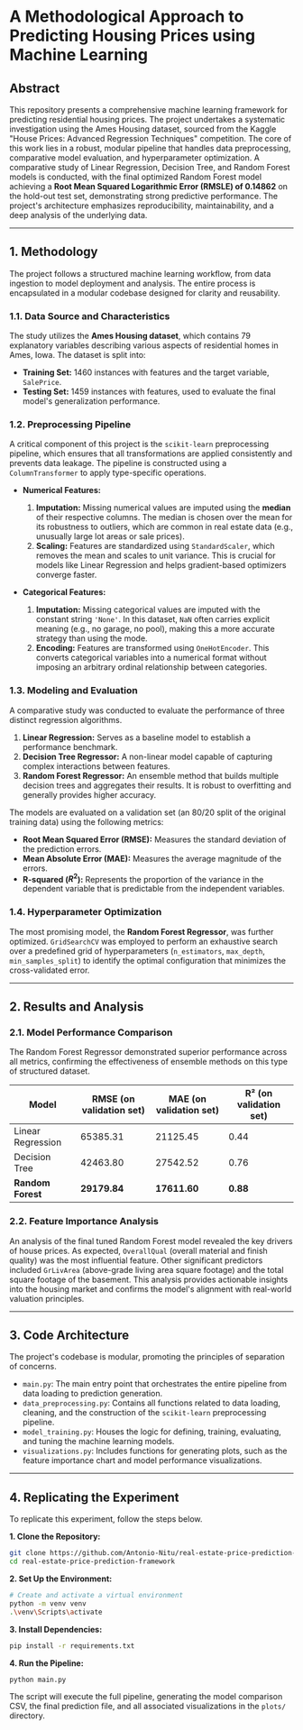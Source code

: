 # A Methodological Approach to Predicting Housing Prices using Machine Learning

## Abstract

This repository presents a comprehensive machine learning framework for predicting residential housing prices. The project undertakes a systematic investigation using the Ames Housing dataset, sourced from the Kaggle "House Prices: Advanced Regression Techniques" competition. The core of this work lies in a robust, modular pipeline that handles data preprocessing, comparative model evaluation, and hyperparameter optimization. A comparative study of Linear Regression, Decision Tree, and Random Forest models is conducted, with the final optimized Random Forest model achieving a **Root Mean Squared Logarithmic Error (RMSLE) of 0.14862** on the hold-out test set, demonstrating strong predictive performance. The project's architecture emphasizes reproducibility, maintainability, and a deep analysis of the underlying data.

-----

## 1\. Methodology

The project follows a structured machine learning workflow, from data ingestion to model deployment and analysis. The entire process is encapsulated in a modular codebase designed for clarity and reusability.

### 1.1. Data Source and Characteristics

The study utilizes the **Ames Housing dataset**, which contains 79 explanatory variables describing various aspects of residential homes in Ames, Iowa. The dataset is split into:

  * **Training Set:** 1460 instances with features and the target variable, `SalePrice`.
  * **Testing Set:** 1459 instances with features, used to evaluate the final model's generalization performance.

### 1.2. Preprocessing Pipeline

A critical component of this project is the `scikit-learn` preprocessing pipeline, which ensures that all transformations are applied consistently and prevents data leakage. The pipeline is constructed using a `ColumnTransformer` to apply type-specific operations.

  * **Numerical Features:**

    1.  **Imputation:** Missing numerical values are imputed using the **median** of their respective columns. The median is chosen over the mean for its robustness to outliers, which are common in real estate data (e.g., unusually large lot areas or sale prices).
    2.  **Scaling:** Features are standardized using `StandardScaler`, which removes the mean and scales to unit variance. This is crucial for models like Linear Regression and helps gradient-based optimizers converge faster.

  * **Categorical Features:**

    1.  **Imputation:** Missing categorical values are imputed with the constant string `'None'`. In this dataset, `NaN` often carries explicit meaning (e.g., no garage, no pool), making this a more accurate strategy than using the mode.
    2.  **Encoding:** Features are transformed using `OneHotEncoder`. This converts categorical variables into a numerical format without imposing an arbitrary ordinal relationship between categories.

### 1.3. Modeling and Evaluation

A comparative study was conducted to evaluate the performance of three distinct regression algorithms.

1.  **Linear Regression:** Serves as a baseline model to establish a performance benchmark.
2.  **Decision Tree Regressor:** A non-linear model capable of capturing complex interactions between features.
3.  **Random Forest Regressor:** An ensemble method that builds multiple decision trees and aggregates their results. It is robust to overfitting and generally provides higher accuracy.

The models are evaluated on a validation set (an 80/20 split of the original training data) using the following metrics:

  * **Root Mean Squared Error (RMSE):** Measures the standard deviation of the prediction errors.
  * **Mean Absolute Error (MAE):** Measures the average magnitude of the errors.
  * **R-squared ($R^2$):** Represents the proportion of the variance in the dependent variable that is predictable from the independent variables.

### 1.4. Hyperparameter Optimization

The most promising model, the **Random Forest Regressor**, was further optimized. `GridSearchCV` was employed to perform an exhaustive search over a predefined grid of hyperparameters (`n_estimators`, `max_depth`, `min_samples_split`) to identify the optimal configuration that minimizes the cross-validated error.

-----

## 2\. Results and Analysis

### 2.1. Model Performance Comparison

The Random Forest Regressor demonstrated superior performance across all metrics, confirming the effectiveness of ensemble methods on this type of structured dataset.

| Model               | RMSE (on validation set) | MAE (on validation set) | R² (on validation set) |
| ------------------- | ------------------------ | ----------------------- | ---------------------- |
| Linear Regression   | 65385.31                 | 21125.45                | 0.44                   |
| Decision Tree       | 42463.80                 | 27542.52                | 0.76                   |
| **Random Forest** | **29179.84** | **17611.60** | **0.88** |

### 2.2. Feature Importance Analysis

An analysis of the final tuned Random Forest model revealed the key drivers of house prices. As expected, `OverallQual` (overall material and finish quality) was the most influential feature. Other significant predictors included `GrLivArea` (above-grade living area square footage) and the total square footage of the basement. This analysis provides actionable insights into the housing market and confirms the model's alignment with real-world valuation principles.

-----

## 3\. Code Architecture

The project's codebase is modular, promoting the principles of separation of concerns.

  * `main.py`: The main entry point that orchestrates the entire pipeline from data loading to prediction generation.
  * `data_preprocessing.py`: Contains all functions related to data loading, cleaning, and the construction of the `scikit-learn` preprocessing pipeline.
  * `model_training.py`: Houses the logic for defining, training, evaluating, and tuning the machine learning models.
  * `visualizations.py`: Includes functions for generating plots, such as the feature importance chart and model performance visualizations.

-----

## 4\. Replicating the Experiment

To replicate this experiment, follow the steps below.

**1. Clone the Repository:**

```bash
git clone https://github.com/Antonio-Nitu/real-estate-price-prediction-framework.git
cd real-estate-price-prediction-framework
```

**2. Set Up the Environment:**

```bash
# Create and activate a virtual environment
python -m venv venv
.\venv\Scripts\activate
```

**3. Install Dependencies:**

```bash
pip install -r requirements.txt
```

**4. Run the Pipeline:**

```bash
python main.py
```

The script will execute the full pipeline, generating the model comparison CSV, the final prediction file, and all associated visualizations in the `plots/` directory.
